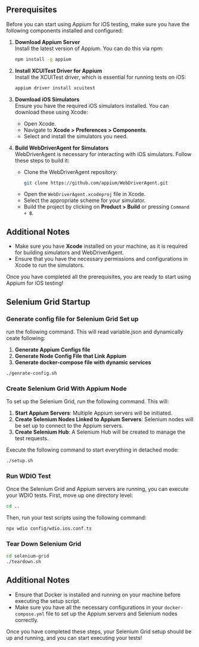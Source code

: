 ## Prerequisites

Before you can start using Appium for iOS testing, make sure you have the following components installed and configured:

1. **Download Appium Server**  
   Install the latest version of Appium. You can do this via npm:

   ```bash
   npm install -g appium
   ```

2. **Install XCUITest Driver for Appium**  
   Install the XCUITest driver, which is essential for running tests on iOS:

   ```bash
   appium driver install xcuitest
   ```

3. **Download iOS Simulators**  
   Ensure you have the required iOS simulators installed. You can download these using Xcode:

   - Open Xcode.
   - Navigate to **Xcode > Preferences > Components**.
   - Select and install the simulators you need.

4. **Build WebDriverAgent for Simulators**  
   WebDriverAgent is necessary for interacting with iOS simulators. Follow these steps to build it:
   - Clone the WebDriverAgent repository:
     ```bash
     git clone https://github.com/appium/WebDriverAgent.git
     ```
   - Open the `WebDriverAgent.xcodeproj` file in Xcode.
   - Select the appropriate scheme for your simulator.
   - Build the project by clicking on **Product > Build** or pressing `Command + B`.

## Additional Notes

- Make sure you have **Xcode** installed on your machine, as it is required for building simulators and WebDriverAgent.
- Ensure that you have the necessary permissions and configurations in Xcode to run the simulators.

Once you have completed all the prerequisites, you are ready to start using Appium for iOS testing!

## Selenium Grid Startup

### Generate config file for Selenium Grid Set up

run the following command. This will read variable.json and dynamically ceate following:

1. **Generate Appium Configs file**
2. **Generate Node Config File that Link Appium**
3. **Generate docker-compose file with dynamic services**

```bash
./genrate-config.sh
```

### Create Selenium Grid With Appium Node

To set up the Selenium Grid, run the following command. This will:

1. **Start Appium Servers**: Multiple Appium servers will be initiated.
2. **Create Selenium Nodes Linked to Appium Servers**: Selenium nodes will be set up to connect to the Appium servers.
3. **Create Selenium Hub**: A Selenium Hub will be created to manage the test requests.

Execute the following command to start everything in detached mode:

```bash
./setup.sh
```

### Run WDIO Test

Once the Selenium Grid and Appium servers are running, you can execute your WDIO tests. First, move up one directory level:

```bash
cd ..
```

Then, run your test scripts using the following command:

```bash
npx wdio config/wdio.ios.conf.ts
```

### Tear Down Selenium Grid

```bash
cd selenium-grid
./teardown.sh
```

## Additional Notes

- Ensure that Docker is installed and running on your machine before executing the setup script.
- Make sure you have all the necessary configurations in your `docker-compose.yml` file to set up the Appium servers and Selenium nodes correctly.

Once you have completed these steps, your Selenium Grid setup should be up and running, and you can start executing your tests!
